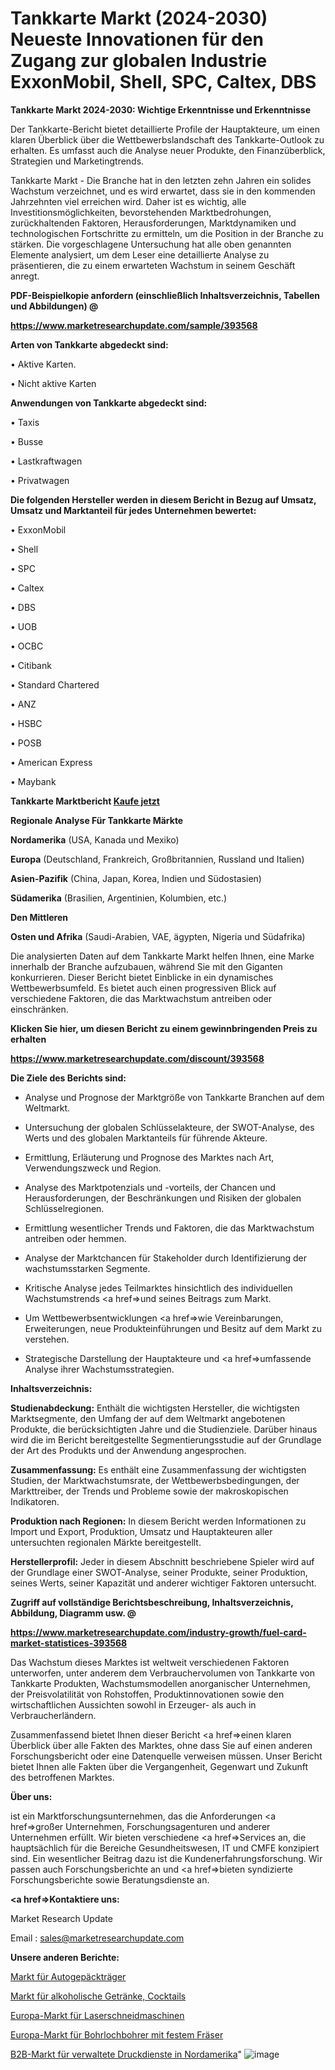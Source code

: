 # Tankkarte Markt (2024-2030) Neueste Innovationen für den Zugang zur globalen Industrie ExxonMobil, Shell, SPC, Caltex, DBS

<strong>Tankkarte Markt 2024-2030: Wichtige Erkenntnisse und Erkenntnisse</strong>

Der Tankkarte-Bericht bietet detaillierte Profile der Hauptakteure, um einen klaren Überblick über die Wettbewerbslandschaft des Tankkarte-Outlook zu erhalten. Es umfasst auch die Analyse neuer Produkte, den Finanzüberblick, Strategien und Marketingtrends.

Tankkarte Markt - Die Branche hat in den letzten zehn Jahren ein solides Wachstum verzeichnet, und es wird erwartet, dass sie in den kommenden Jahrzehnten viel erreichen wird. Daher ist es wichtig, alle Investitionsmöglichkeiten, bevorstehenden Marktbedrohungen, zurückhaltenden Faktoren, Herausforderungen, Marktdynamiken und technologischen Fortschritte zu ermitteln, um die Position in der Branche zu stärken. Die vorgeschlagene Untersuchung hat alle oben genannten Elemente analysiert, um dem Leser eine detaillierte Analyse zu präsentieren, die zu einem erwarteten Wachstum in seinem Geschäft anregt.



<strong><b>PDF-Beispielkopie anfordern (einschließlich Inhaltsverzeichnis, Tabellen und Abbildungen) @ </b></strong>

<strong><a href=https://www.marketresearchupdate.com/sample/393568>

<strong>https://www.marketresearchupdate.com/sample/393568</u></a></strong></strong>



<strong>Arten von Tankkarte abgedeckt sind:</strong>

• Aktive Karten.

• Nicht aktive Karten



<strong>Anwendungen von Tankkarte abgedeckt sind:</strong>

• Taxis

• Busse

• Lastkraftwagen

• Privatwagen



<strong>Die folgenden Hersteller werden in diesem Bericht in Bezug auf Umsatz, Umsatz und Marktanteil für jedes Unternehmen bewertet:</strong>

• ExxonMobil

• Shell

• SPC

• Caltex

• DBS

• UOB

• OCBC

• Citibank

• Standard Chartered

• ANZ

• HSBC

• POSB

• American Express

• Maybank



<strong>Tankkarte Marktbericht <a href=https://www.marketresearchupdate.com/buynow/393568>Kaufe jetzt</a></strong>



<strong>Regionale Analyse Für Tankkarte Märkte</strong>



<strong>Nordamerika</strong> (USA, Kanada und Mexiko)



<strong>Europa</strong> (Deutschland, Frankreich, Großbritannien, Russland und Italien)



<strong>Asien-Pazifik</strong> (China, Japan, Korea, Indien und Südostasien)



<strong>Südamerika</strong> (Brasilien, Argentinien, Kolumbien, etc.)



<strong>Den Mittleren</strong> 

<strong>Osten und Afrika</strong> (Saudi-Arabien, VAE, ägypten, Nigeria und Südafrika)

Die analysierten Daten auf dem Tankkarte Markt helfen Ihnen, eine Marke innerhalb der Branche aufzubauen, während Sie mit den Giganten konkurrieren. Dieser Bericht bietet Einblicke in ein dynamisches Wettbewerbsumfeld. Es bietet auch einen progressiven Blick auf verschiedene Faktoren, die das Marktwachstum antreiben oder einschränken.



<strong>Klicken Sie hier, um diesen Bericht zu einem gewinnbringenden Preis zu erhalten
</strong>

<strong><a href=https://www.marketresearchupdate.com/discount/393568>https://www.marketresearchupdate.com/discount/393568</b></u></strong></a>



<strong>Die Ziele des Berichts sind:</strong>

- Analyse und Prognose der Marktgröße von Tankkarte Branchen auf dem Weltmarkt.

- Untersuchung der globalen Schlüsselakteure, der SWOT-Analyse, des Werts und des globalen Marktanteils für führende Akteure.

- Ermittlung, Erläuterung und Prognose des Marktes nach Art, Verwendungszweck und Region.

- Analyse des Marktpotenzials und -vorteils, der Chancen und Herausforderungen, der Beschränkungen und Risiken der globalen Schlüsselregionen.

- Ermittlung wesentlicher Trends und Faktoren, die das Marktwachstum antreiben oder hemmen.

- Analyse der Marktchancen für Stakeholder durch Identifizierung der wachstumsstarken Segmente.

- Kritische Analyse jedes Teilmarktes hinsichtlich des individuellen Wachstumstrends <a href=>und</a> seines Beitrags zum Markt.

- Um Wettbewerbsentwicklungen <a href=>wie</a> Vereinbarungen, Erweiterungen, neue Produkteinführungen und Besitz auf dem Markt zu verstehen.

- Strategische Darstellung der Hauptakteure und <a href=>umfas</a>sende Analyse ihrer Wachstumsstrategien.



<strong>Inhaltsverzeichnis:</strong>



<strong>Studienabdeckung:</strong> Enthält die wichtigsten Hersteller, die wichtigsten Marktsegmente, den Umfang der auf dem Weltmarkt angebotenen Produkte, die berücksichtigten Jahre und die Studienziele. Darüber hinaus wird die im Bericht bereitgestellte Segmentierungsstudie auf der Grundlage der Art des Produkts und der Anwendung angesprochen.



<strong>Zusammenfassung:</strong> Es enthält eine Zusammenfassung der wichtigsten Studien, der Marktwachstumsrate, der Wettbewerbsbedingungen, der Markttreiber, der Trends und Probleme sowie der makroskopischen Indikatoren.



<strong>Produktion nach Regionen:</strong> In diesem Bericht werden Informationen zu Import und Export, Produktion, Umsatz und Hauptakteuren aller untersuchten regionalen Märkte bereitgestellt.



<strong>Herstellerprofil:</strong> Jeder in diesem Abschnitt beschriebene Spieler wird auf der Grundlage einer SWOT-Analyse, seiner Produkte, seiner Produktion, seines Werts, seiner Kapazität und anderer wichtiger Faktoren untersucht.



<strong><b>Zugriff auf vollständige Berichtsbeschreibung, Inhaltsverzeichnis, Abbildung, Diagramm usw. @ </b></strong>

<strong><a href=https://www.marketresearchupdate.com/industry-growth/fuel-card-market-statistices-393568>https://www.marketresearchupdate.com/industry-growth/fuel-card-market-statistices-393568</a></strong>

Das Wachstum dieses Marktes ist weltweit verschiedenen Faktoren unterworfen, unter anderem dem Verbrauchervolumen von Tankkarte von Tankkarte Produkten, Wachstumsmodellen anorganischer Unternehmen, der Preisvolatilität von Rohstoffen, Produktinnovationen sowie den wirtschaftlichen Aussichten sowohl in Erzeuger- als auch in Verbraucherländern.

Zusammenfassend bietet Ihnen dieser Bericht <a href=>einen</a> klaren Überblick über alle Fakten des Marktes, ohne dass Sie auf einen anderen Forschungsbericht oder eine Datenquelle verweisen müssen. Unser Bericht bietet Ihnen alle Fakten über die Vergangenheit, Gegenwart und Zukunft des betroffenen Marktes.



<strong>Über uns:</strong>

 ist ein Marktforschungsunternehmen, das die Anforderungen <a href=>großer</a> Unternehmen, Forschungsagenturen und anderer Unternehmen erfüllt. Wir bieten verschiedene <a href=>Services</a> an, die hauptsächlich für die Bereiche Gesundheitswesen, IT und CMFE konzipiert sind. Ein wesentlicher Beitrag dazu ist die Kundenerfahrungsforschung. Wir passen auch Forschungsberichte an und <a href=>bieten</a> syndizierte Forschungsberichte sowie Beratungsdienste an.



<strong><a href=>Kontaktiere uns:</a></strong>

Market Research Update

Email : sales@marketresearchupdate.com



<strong>Unsere anderen Berichte:</strong>

<a href=https://www.linkedin.com/pulse/car-luggage-rack-market-2023-latest-trending-industry>Markt für Autogepäckträger</a>

<a href=https://www.linkedin.com/pulse/alcoholic-beverages-cocktails-market-size-emerging-trends>Markt für alkoholische Getränke, Cocktails</a>

<a href=https://www.linkedin.com/pulse/europe-laser-cutting-machine-market-size-trends-share>Europa-Markt für Laserschneidmaschinen</a>

<a href=https://www.linkedin.com/pulse/europe-fixed-cutter-downhole-drill-bit-market>Europa-Markt für Bohrlochbohrer mit festem Fräser</a>

<a href=https://www.linkedin.com/pulse/north-america-managed-print-services-b2b-market>B2B-Markt für verwaltete Druckdienste in Nordamerika</a>"
![image](https://github.com/meghapanth/markettrends/assets/163847665/d42ef605-52b7-4470-9b05-b00644624854)
